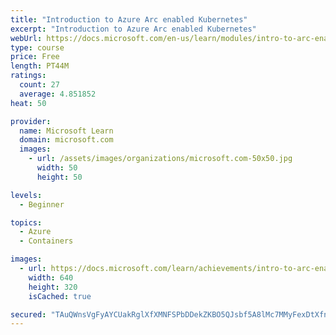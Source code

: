 ```yaml
---
title: "Introduction to Azure Arc enabled Kubernetes"
excerpt: "Introduction to Azure Arc enabled Kubernetes"
webUrl: https://docs.microsoft.com/en-us/learn/modules/intro-to-arc-enabled-kubernetes/
type: course
price: Free
length: PT44M
ratings:
  count: 27
  average: 4.851852
heat: 50

provider:
  name: Microsoft Learn
  domain: microsoft.com
  images:
    - url: /assets/images/organizations/microsoft.com-50x50.jpg
      width: 50
      height: 50

levels:
  - Beginner

topics:
  - Azure
  - Containers

images:
  - url: https://docs.microsoft.com/learn/achievements/intro-to-arc-enabled-kubernetes-social.png
    width: 640
    height: 320
    isCached: true

secured: "TAuQWnsVgFyAYCUakRglXfXMNFSPbDDekZKBO5QJsbf5A8lMc7MMyFexDtXfniU+1J1URK6iAT/OKqnswdkf89IyD/QSaMvcSKVxHptovM4VGyuaP7GPyheHs9L/CXx0o7l7B3PZ7maMJtSAuKvZRCIcr5tTeUYe+wNYZ/p1Pytkot6IT/g1YyvLYdqc9iz6cAA3HqQMFAOsAsV0PbrKrlwAUMkM4YYBQ9FE6iTNeX3bqU8vyxTikovp3DmY3h7U8DCm+H4BLHKakyBywORaZGLrygs0l63bVgEMRHAcqq+W/14nCYDGGBS1IDQ1kWT35+hm/Q547MKf0l5ue4NkZSEFtWuEMpXysv6rYCaz7eXs8Uf49w0TlQIqvVeMC5h3AVJ49yLhbhbpXDhw3FZ4Or18XSP8xtHciWlSaqvs0Uo=;nA0sSY8abS0V7tQCWAPLpg=="
---
```



